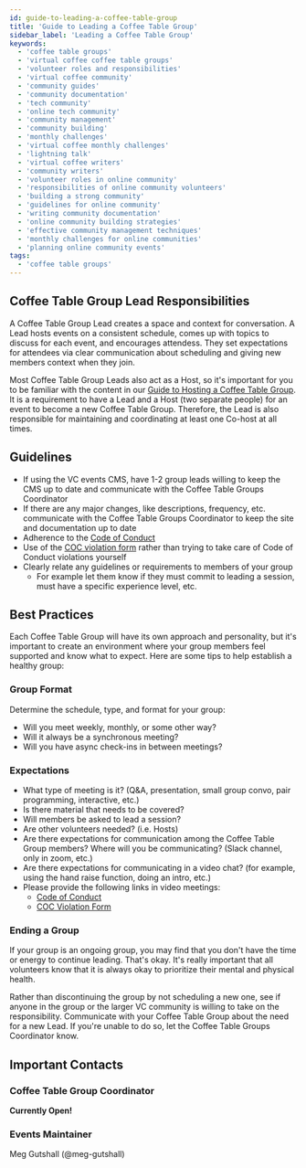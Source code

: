 ```yaml
---
id: guide-to-leading-a-coffee-table-group
title: 'Guide to Leading a Coffee Table Group'
sidebar_label: 'Leading a Coffee Table Group'
keywords:
  - 'coffee table groups'
  - 'virtual coffee coffee table groups'
  - 'volunteer roles and responsibilities'
  - 'virtual coffee community'
  - 'community guides'
  - 'community documentation'
  - 'tech community'
  - 'online tech community'
  - 'community management'
  - 'community building'
  - 'monthly challenges'
  - 'virtual coffee monthly challenges'
  - 'lightning talk'
  - 'virtual coffee writers'
  - 'community writers'
  - 'volunteer roles in online community'
  - 'responsibilities of online community volunteers'
  - 'building a strong community'
  - 'guidelines for online community'
  - 'writing community documentation'
  - 'online community building strategies'
  - 'effective community management techniques'
  - 'monthly challenges for online communities'
  - 'planning online community events'
tags:
  - 'coffee table groups'
---
```


## Coffee Table Group Lead Responsibilities

A Coffee Table Group Lead creates a space and context for conversation. A Lead hosts events on a consistent schedule, comes up with topics to discuss for each event, and encourages attendess. They set expectations for attendees via clear communication about scheduling and giving new members context when they join.

Most Coffee Table Group Leads also act as a Host, so it's important for you to be familiar with the content in our [Guide to Hosting a Coffee Table Group](guide-to-hosting-a-coffee-table-group.md). It is a requirement to have a Lead and a Host (two separate people) for an event to become a new Coffee Table Group. Therefore, the Lead is also responsible for maintaining and coordinating at least one Co-host at all times.

## Guidelines

- If using the VC events CMS, have 1-2 group leads willing to keep the CMS up to date and communicate with the Coffee Table Groups Coordinator
- If there are any major changes, like descriptions, frequency, etc. communicate with the Coffee Table Groups Coordinator to keep the site and documentation up to date
- Adherence to the [Code of Conduct](https://virtualcoffee.io/code-of-conduct)
- Use of the [COC violation form](https://virtualcoffee.io/report-coc-violation/) rather than trying to take care of Code of Conduct violations yourself
- Clearly relate any guidelines or requirements to members of your group
  - For example let them know if they must commit to leading a session, must have a specific experience level, etc.

## Best Practices

Each Coffee Table Group will have its own approach and personality, but it's important to create an environment where your group members feel supported and know what to expect. Here are some tips to help establish a healthy group:

### Group Format

Determine the schedule, type, and format for your group:

- Will you meet weekly, monthly, or some other way?
- Will it always be a synchronous meeting?
- Will you have async check-ins in between meetings?

### Expectations

- What type of meeting is it? (Q&amp;A, presentation, small group convo, pair programming, interactive, etc.)
- Is there material that needs to be covered?
- Will members be asked to lead a session?
- Are other volunteers needed? (i.e. Hosts)
- Are there expectations for communication among the Coffee Table Group members? Where will you be communicating? (Slack channel, only in zoom, etc.)
- Are there expectations for communicating in a video chat? (for example, using the hand raise function, doing an intro, etc.)
- Please provide the following links in video meetings:
  - [Code of Conduct](https://virtualcoffee.io/code-of-conduct/)
  - [COC Violation Form](https://virtualcoffee.io/report-coc-violation/)

### Ending a Group

If your group is an ongoing group, you may find that you don't have the time or energy to continue leading. That's okay. It's really important that all volunteers know that it is always okay to prioritize their mental and physical health.

Rather than discontinuing the group by not scheduling a new one, see if anyone in the group or the larger VC community is willing to take on the responsibility. Communicate with your Coffee Table Group about the need for a new Lead. If you're unable to do so, let the Coffee Table Groups Coordinator know.

## Important Contacts

### Coffee Table Group Coordinator

**Currently Open!**

### Events Maintainer

Meg Gutshall (@meg-gutshall)
